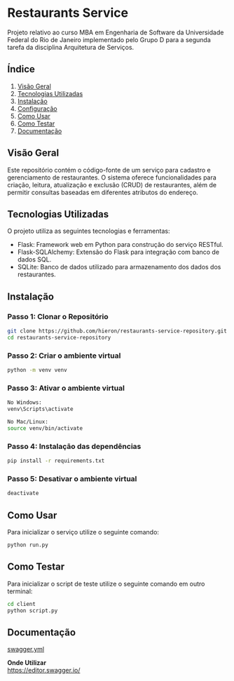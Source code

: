 # Restaurants Service

Projeto relativo ao curso MBA em Engenharia de Software da Universidade Federal do Rio de Janeiro implementado pelo Grupo D para a segunda tarefa da disciplina Arquitetura de Serviços.

## Índice

1. [Visão Geral](#visão-geral)
2. [Tecnologias Utilizadas](#tecnologias-utilizadas)
3. [Instalação](#instalação)
4. [Configuração](#configuração)
5. [Como Usar](#como-usar)
6. [Como Testar](#como-testar)
7. [Documentação](#documentação)

## Visão Geral

Este repositório contém o código-fonte de um serviço para cadastro e gerenciamento de restaurantes. O sistema oferece funcionalidades para criação, leitura, atualização e exclusão (CRUD) de restaurantes, além de permitir consultas baseadas em diferentes atributos do endereço.

## Tecnologias Utilizadas

O projeto utiliza as seguintes tecnologias e ferramentas:

- Flask: Framework web em Python para construção do serviço RESTful.
- Flask-SQLAlchemy: Extensão do Flask para integração com banco de dados SQL.
- SQLite: Banco de dados utilizado para armazenamento dos dados dos restaurantes.

## Instalação

### Passo 1: Clonar o Repositório

```bash
git clone https://github.com/hieron/restaurants-service-repository.git
cd restaurants-service-repository
```

### Passo 2: Criar o ambiente virtual

```bash
python -m venv venv
```

### Passo 3: Ativar o ambiente virtual

```bash
No Windows:
venv\Scripts\activate

No Mac/Linux:
source venv/bin/activate
```

### Passo 4: Instalação das dependências

```bash
pip install -r requirements.txt
```

### Passo 5: Desativar o ambiente virtual

```bash
deactivate
```

## Como Usar

Para inicializar o serviço utilize o seguinte comando:
```bash
python run.py
```

## Como Testar

Para inicializar o script de teste utilize o seguinte comando em outro terminal:
```bash
cd client
python script.py
```
## Documentação

<a href="https://github.com/setxpro/restaurants-service-repository/blob/main/documentation/swagger.yml" target="_blank" rel="noopener noreferrer">
swagger.yml
</a><br/>

<b>Onde Utilizar</b> <br/>
<a href="https://editor.swagger.io/" target="_blank" rel="noopener noreferrer">https://editor.swagger.io/</a>
